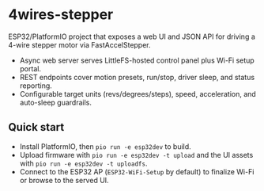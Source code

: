 # 4wires-stepper

ESP32/PlatformIO project that exposes a web UI and JSON API for driving a 4-wire stepper motor via FastAccelStepper.

- Async web server serves LittleFS-hosted control panel plus Wi-Fi setup portal.
- REST endpoints cover motion presets, run/stop, driver sleep, and status reporting.
- Configurable target units (revs/degrees/steps), speed, acceleration, and auto-sleep guardrails.

## Quick start

- Install PlatformIO, then `pio run -e esp32dev` to build.
- Upload firmware with `pio run -e esp32dev -t upload` and the UI assets with `pio run -e esp32dev -t uploadfs`.
- Connect to the ESP32 AP (`ESP32-WiFi-Setup` by default) to finalize Wi-Fi or browse to the served UI.
